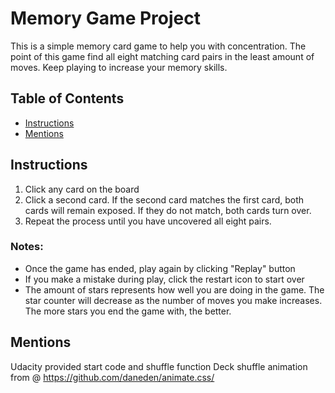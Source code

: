 # Memory Game Project

This is a simple memory card game to help you with concentration. The point of this game find all eight matching card pairs in the least amount of moves. Keep playing to increase your memory skills.

## Table of Contents

* [Instructions](#instructions)
* [Mentions](#mentions)

## Instructions

1. Click any card on the board
2. Click a second card. If the second card matches the first card, both cards will remain exposed. If they do not match, both cards turn over.
3. Repeat the process until you have uncovered all eight pairs.

### Notes: 
- Once the game has ended, play again by clicking "Replay" button
-  If you make a mistake during play, click the restart icon to start over
- The amount of stars represents how well you are doing in the game. The star counter will decrease as the number of moves you make increases. The more stars you end the game with, the better.


## Mentions

Udacity provided start code and shuffle function
Deck shuffle animation from @ https://github.com/daneden/animate.css/
